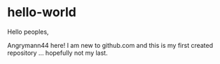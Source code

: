 # hello-world
Hello peoples,

Angrymann44 here! I am new to github.com and this is my first created repository ... hopefully not my last.
